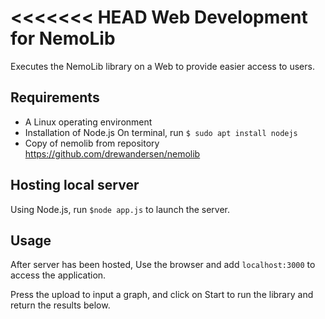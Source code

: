 <<<<<<< HEAD
Web Development for NemoLib
======================
Executes the NemoLib library on a Web to provide easier access to users.

Requirements
-------------
* A Linux operating environment
* Installation of Node.js
    On terminal, run `$ sudo apt install nodejs`
* Copy of nemolib from repository https://github.com/drewandersen/nemolib

Hosting local server
---------
Using Node.js, run `$node app.js` to launch the server.

Usage
-----
After server has been hosted, 
Use the browser and add `localhost:3000` to access the application.

Press the upload to input a graph, and click on Start to run the library
and return the results below.
